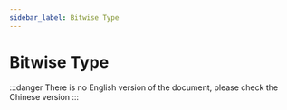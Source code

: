 ```yaml
---
sidebar_label: Bitwise Type
---
```


# Bitwise Type

:::danger
There is no English version of the document, please check the Chinese version
:::

